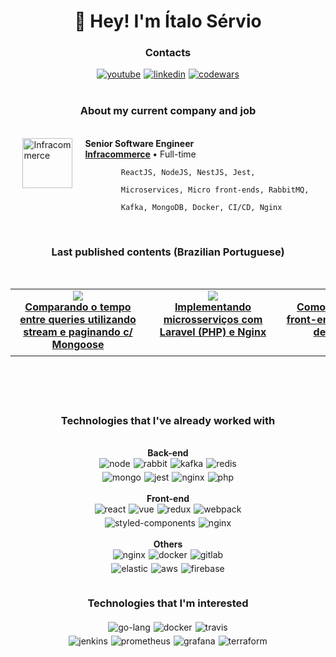<style>
td, th {
   border: none!important;
}
</style>

<h1 align="center">
👋 Hey! I'm Ítalo Sérvio
</h1>
<h3 align="center">
  Contacts
</h3>
<div align="center">
  <div style="display:flex; align-items:center; justify-content:center; gap:5px">
    <a href="https://www.youtube.com/c/italoservio">
      <img src="https://img.shields.io/badge/YouTube-%23FF0000.svg?style=for-the-badge&logo=YouTube&logoColor=white"
        alt="youtube"/>
    </a>
    <a href="https://www.linkedin.com/in/italoservio/">
      <img src="https://img.shields.io/badge/linkedin-%230077B5.svg?style=for-the-badge&logo=linkedin&logoColor=white"
        alt="linkedin"/>
    </a>  
    <a href="https://www.codewars.com/users/italoservio">
      <img src="https://img.shields.io/badge/Codewars-B1361E?style=for-the-badge&logo=codewars"
        alt="codewars"/>
    </a>
  </div>
</div>
<br />
<h3 align="center">
  About my current company and job
</h3>
<br />
<div style="display:flex;justify-content:center">
  <div style="display:flex">
    <a href="https://www.infracommerce.com.br">
      <img 
        height="80px"
        width="80px"
        alt="Infracommerce"
        src="https://media-exp1.licdn.com/dms/image/C4D0BAQFKlwMBjnHYOw/company-logo_200_200/0/1644950051471?e=2147483647&v=beta&t=vaXvM9dHKD_oIMLpjz_hTPo0nU9g-wPAX5vc60DcdkA"
      />
    </a>
    <div style="margin-left:20px">
      <b>Senior Software Engineer</b>
      <br />
      <b>
        <a href="https://www.linkedin.com/company/infracommerce">Infracommerce</a>
      </b>
      <span>• Full-time</span>
      <br />
      <code>
        ReactJS, NodeJS, NestJS, Jest, <br /> 
        Microservices, Micro front-ends, RabbitMQ, <br />
        Kafka, MongoDB, Docker, CI/CD, Nginx
      </code>
    </div>
  </div>
</div>
<br/>
<h3 align="center">
  Last published contents (Brazilian Portuguese)
</h3>
<br />
<table align="center">
<tbody>
	<tr style="display:flex;" align="center">
  <td height="100px" width="200px">
      <a href="https://www.youtube.com/watch?v=3UolqJUeAcY&t=35s">
        <img src="https://i.ytimg.com/vi/3UolqJUeAcY/hqdefault.jpg?sqp=-oaymwEcCPYBEIoBSFXyq4qpAw4IARUAAIhCGAFwAcABBg==&rs=AOn4CLCowRPfuR9LTeinvx-uo0A8zikFAg" />
      </a>
      <br />
      <b>
        <a href="https://www.youtube.com/watch?v=3UolqJUeAcY&t=35s">
        Comparando o tempo entre queries utilizando stream e paginando c/ Mongoose
        </a>
      </b>
    </td>
		<td height="100px" width="200px">
      <a href="https://www.youtube.com/watch?v=FmOsD3BCZeY&t=680s">
        <img src="https://i.ytimg.com/vi/FmOsD3BCZeY/hqdefault.jpg?sqp=-oaymwEcCPYBEIoBSFXyq4qpAw4IARUAAIhCGAFwAcABBg==&rs=AOn4CLCzd7Wu2WjDOPIZ3wZSIv3N8c8GZQ" />
      </a>
      <br />
      <b>
        <a href="https://www.youtube.com/watch?v=FmOsD3BCZeY&t=680s">
        Implementando microsserviços com Laravel (PHP) e Nginx
        </a>
      </b>
    </td>
		<td height="100px" width="200px">
      <a href="https://www.youtube.com/watch?v=FmOsD3BCZeY&t=680s">
        <img src="https://i.ytimg.com/vi/hQi4xva1bCQ/hqdefault.jpg?sqp=-oaymwEcCPYBEIoBSFXyq4qpAw4IARUAAIhCGAFwAcABBg==&rs=AOn4CLDfirtk78nx9MYz27i8BSh6Lf9z7A" />
      </a>
      <br />
      <b>
        <a href="https://www.youtube.com/watch?v=FmOsD3BCZeY&t=680s">
        Como criar um micro front-end e compartilhar dependências
        </a>
      </b>
    </td>
	</tr>
</tbody>
</table>
<br />
<h3 align="center" style="margin-top:60px">
  Technologies that I've already worked with
</h3>
<br />
<div align="center">
  <b>Back-end</b>
  <br />
  
  <div style="display:flex; align-items:center; justify-content:center; gap:5px">    
    <img src="https://img.shields.io/badge/Node.js-43853D?style=for-the-badge&logo=node.js&logoColor=white"
      alt="node"/>
    <img src="https://img.shields.io/badge/rabbitmq-%23FF6600.svg?&style=for-the-badge&logo=rabbitmq&logoColor=white"
      alt="rabbit"/>
    <img src="https://img.shields.io/badge/Kafka-000?style=for-the-badge&logo=apachekafka" alt="kafka"/>
    <img src="https://img.shields.io/badge/redis-%23DD0031.svg?style=for-the-badge&logo=redis&logoColor=white" alt="redis"/>
  </div>

  <div style="display:flex; align-items:center; justify-content:center; gap:5px; margin-top: 5px">    
    <img src="https://img.shields.io/badge/MongoDB-4EA94B?style=for-the-badge&logo=mongodb&logoColor=white" alt="mongo"/>    
    <img src="https://img.shields.io/badge/-jest-%23C21325?style=for-the-badge&logo=jest&logoColor=white" alt="jest"/>
    <img src="https://img.shields.io/badge/microservices-%23f1413d.svg?style=for-the-badge"
    alt="nginx"/>
    <img src="https://img.shields.io/badge/PHP-777BB4?style=for-the-badge&logo=php&logoColor=white"
    alt="php"/>
  </div>
</div>
<br />
<div align="center">
  <b>Front-end</b>
  <br />
  <div style="display:flex; align-items:center; justify-content:center; gap:5px">    
    <img src="https://img.shields.io/badge/react-%2320232a.svg?style=for-the-badge&logo=react&logoColor=%2361DAFB"
      alt="react"/>
    <img src="https://img.shields.io/badge/vue-%2335495e.svg?style=for-the-badge&logo=vuedotjs&logoColor=%234FC08D"
      alt="vue"/>
    <img src="https://img.shields.io/badge/redux-%23593d88.svg?style=for-the-badge&logo=redux&logoColor=white" alt="redux"/>
    <img src="https://img.shields.io/badge/webpack-%238DD6F9.svg?style=for-the-badge&logo=webpack&logoColor=black" alt="webpack"/>    
  </div>
  <div style="display:flex; align-items:center; justify-content:center; gap:5px; margin-top: 5px">    
    <img src="https://img.shields.io/badge/-TestingLibrary-%23E33332?style=for-the-badge&logo=testing-library&logoColor=white"
    alt="styled-components"/>
    <img src="https://img.shields.io/badge/micro front--ends-%23f1413d.svg?style=for-the-badge"
    alt="nginx"/>
  </div>
</div>
<br />
<div align="center">
  <b>Others</b>
  <br />
  <div style="display:flex; align-items:center; justify-content:center; gap:5px">    
    <img src="https://img.shields.io/badge/nginx-%23009639.svg?style=for-the-badge&logo=nginx&logoColor=white"
    alt="nginx"/>
    <img src="https://img.shields.io/badge/docker-%230db7ed.svg?style=for-the-badge&logo=docker&logoColor=white"
      alt="docker"/>
    <img src="https://img.shields.io/badge/gitlab%20CI-%23181717.svg?style=for-the-badge&logo=gitlab&logoColor=white" alt="gitlab"/>    
  </div>
  <div style="display:flex; align-items:center; justify-content:center; gap:5px; margin-top: 5px">    
    <img src="https://img.shields.io/badge/-ElasticSearch-005571?style=for-the-badge&logo=elasticsearch" alt="elastic"/>
    <img src="https://img.shields.io/badge/AWS-%23FF9900.svg?style=for-the-badge&logo=amazon-aws&logoColor=white" alt="aws"/>
    <img src="https://img.shields.io/badge/firebase-%23039BE5.svg?style=for-the-badge&logo=firebase" alt="firebase"/>
  </div>
</div>
<br />
<h3 align="center" style="margin:20px 0">
  Technologies that I'm interested
</h3>
<div align="center">
  <div style="display:flex; align-items:center; justify-content:center; gap:5px">    
    <img src="https://img.shields.io/badge/Go-00ADD8?style=for-the-badge&logo=go&logoColor=white"
      alt="go-lang"/>
    <img src="https://img.shields.io/badge/kubernetes-%23326ce5.svg?style=for-the-badge&logo=kubernetes&logoColor=white"
      alt="docker"/>
    <img src="https://img.shields.io/badge/travis%20ci-%232B2F33.svg?style=for-the-badge&logo=travis&logoColor=white" alt="travis"/>
    
  </div>
  <div style="display:flex; align-items:center; justify-content:center; gap:5px; margin-top: 5px">    
    <img src="https://img.shields.io/badge/jenkins-%232C5263.svg?style=for-the-badge&logo=jenkins&logoColor=white" alt="jenkins"/>
    <img src="https://img.shields.io/badge/Prometheus-E6522C?style=for-the-badge&logo=Prometheus&logoColor=white" alt="prometheus"/>
    <img src="https://img.shields.io/badge/grafana-%23F46800.svg?style=for-the-badge&logo=grafana&logoColor=white" alt="grafana"/>
    <img src="https://img.shields.io/badge/terraform-%235835CC.svg?style=for-the-badge&logo=terraform&logoColor=white" alt="terraform"/>
  </div>  
</div>
